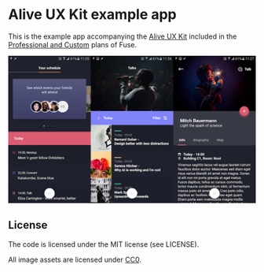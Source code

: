 # Alive UX Kit example app

This is the example app accompanying the [Alive UX Kit](https://www.fusetools.com/docs/alive/alive) included in the [Professional and Custom](https://www.fusetools.com/plans) plans of Fuse. 

![screenshots](https://github.com/fusetools/fuse-alive-ux-kit-example/blob/master/screenshots.png?raw=true)

## License

The code is licensed under the MIT license (see LICENSE).

All image assets are licensed under [CC0](https://creativecommons.org/publicdomain/zero/1.0/).
